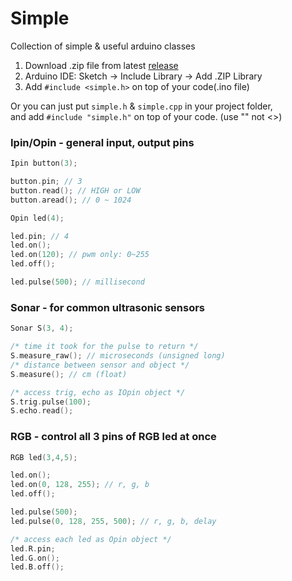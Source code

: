 # Simple
Collection of simple & useful arduino classes  
1. Download .zip file from latest [release](https://github.com/WieeRd/simple/releases)
2. Arduino IDE: Sketch -> Include Library -> Add .ZIP Library
3. Add `#include <simple.h>` on top of your code(.ino file)

Or you can just put `simple.h` & `simple.cpp` in your project folder,  
and add `#include "simple.h"` on top of your code. (use "" not <>)

### Ipin/Opin - general input, output pins
```c++
Ipin button(3);

button.pin; // 3
button.read(); // HIGH or LOW
button.aread(); // 0 ~ 1024
```

```c++
Opin led(4);

led.pin; // 4
led.on();
led.on(120); // pwm only: 0~255
led.off();

led.pulse(500); // millisecond
```

### Sonar - for common ultrasonic sensors
```c++
Sonar S(3, 4);

/* time it took for the pulse to return */
S.measure_raw(); // microseconds (unsigned long)
/* distance between sensor and object */
S.measure(); // cm (float)

/* access trig, echo as IOpin object */
S.trig.pulse(100);
S.echo.read();
```

### RGB - control all 3 pins of RGB led at once
```c++
RGB led(3,4,5);

led.on();
led.on(0, 128, 255); // r, g, b
led.off();

led.pulse(500);
led.pulse(0, 128, 255, 500); // r, g, b, delay

/* access each led as Opin object */
led.R.pin;
led.G.on();
led.B.off();
```

